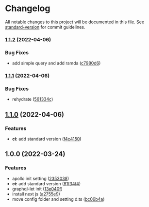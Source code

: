 # Changelog

All notable changes to this project will be documented in this file. See [standard-version](https://github.com/conventional-changelog/standard-version) for commit guidelines.

### [1.1.2](https://github.com/otwm/react-apollo-nextjs-boilerplate/compare/v1.1.1...v1.1.2) (2022-04-06)


### Bug Fixes

* add simple query and add ramda ([c7980d6](https://github.com/otwm/react-apollo-nextjs-boilerplate/commit/c7980d6dbf77e087a2ea995b06d56d4cb0a3ac59))

### [1.1.1](https://github.com/otwm/react-apollo-nextjs-boilerplate/compare/v1.1.0...v1.1.1) (2022-04-06)


### Bug Fixes

* rehydrate ([561334c](https://github.com/otwm/react-apollo-nextjs-boilerplate/commit/561334c34dae0076e4676d5c4ce6a2d7c044bfb1))

## [1.1.0](https://github.com/otwm/react-apollo-nextjs-boilerplate/compare/v1.0.0...v1.1.0) (2022-04-06)


### Features

* **ci:** add standard version ([f4c4150](https://github.com/otwm/react-apollo-nextjs-boilerplate/commit/f4c4150199c4abfff29748c4aa810ccacfe438dd))

## 1.0.0 (2022-03-24)


### Features

* apollo init setting ([2353038](https://github.com/otwm/react-apollo-nextjs-boilerplate/commit/2353038d442a31fc1e7d0d749bd4276bac57f44e))
* **ci:** add standard version ([81f34f4](https://github.com/otwm/react-apollo-nextjs-boilerplate/commit/81f34f406c2d3d74108627b609a2ab2affec9d32))
* graphql-let init ([13e040f](https://github.com/otwm/react-apollo-nextjs-boilerplate/commit/13e040fcbe9de20f376ce621fb5fbe9d4020ee84))
* install next js ([a2755e9](https://github.com/otwm/react-apollo-nextjs-boilerplate/commit/a2755e93a7a3dc7b0a473058054366016fd23021))
* move config folder and setting d.ts ([bc06b4a](https://github.com/otwm/react-apollo-nextjs-boilerplate/commit/bc06b4a068e3e37519dccfef7cb5e707716197fc))
